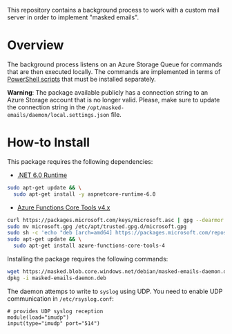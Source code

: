 This repository contains a background process to work with a custom mail server in order to implement "masked emails".

# Overview

The background process listens on an Azure Storage Queue for commands that are then executed locally.
The commands are implemented in terms of [PowerShell scripts](https://github.com/springcomp/masked-emails-pwsh) that must be installed separately.

__Warning__: The package available publicly has a connection string to an Azure Storage account that is no longer valid. Please, make sure to update the connection string in the `/opt/masked-emails/daemon/local.settings.json` file.

# How-to Install

This package requires the following dependencies:

- [.NET 6.0 Runtime]()

```sh
sudo apt-get update && \
  sudo apt-get install -y aspnetcore-runtime-6.0
```

- [Azure Functions Core Tools v4.x]()

```sh
curl https://packages.microsoft.com/keys/microsoft.asc | gpg --dearmor > microsoft.gpg
sudo mv microsoft.gpg /etc/apt/trusted.gpg.d/microsoft.gpg
sudo sh -c 'echo "deb [arch=amd64] https://packages.microsoft.com/repos/microsoft-ubuntu-$(lsb_release -cs)-prod $(lsb_release -cs) main" > /etc/apt/sources.list.d/dotnetdev.list'
sudo apt-get update && \
  sudo apt-get install azure-functions-core-tools-4
```

Installing the package requires the following commands:

```sh
wget https://masked.blob.core.windows.net/debian/masked-emails-daemon.deb
dpkg -i masked-emails-daemon.deb
```

The daemon attemps to write to `syslog` using UDP.
You need to enable UDP communication in `/etc/rsyslog.conf`:

```
# provides UDP syslog reception
module(load="imudp")
input(type="imudp" port="514")
```


